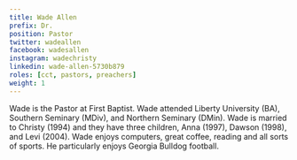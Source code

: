 ```yaml
---
title: Wade Allen
prefix: Dr.
position: Pastor
twitter: wadeallen
facebook: wadesallen
instagram: wadechristy
linkedin: wade-allen-5730b879
roles: [cct, pastors, preachers]
weight: 1
---
```


Wade is the Pastor at First Baptist. Wade attended Liberty University (BA), Southern Seminary (MDiv), and Northern Seminary (DMin). Wade is married to Christy (1994) and they have three children, Anna (1997), Dawson (1998), and Levi (2004). Wade enjoys computers, great coffee, reading and all sorts of sports. He particularly enjoys Georgia Bulldog football.
